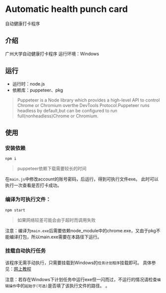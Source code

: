 # Automatic health punch card

自动健康打卡程序

## 介绍
广州大学自动健康打卡程序
运行环境：Windows

## 运行
- 运行时：node.js
- 依赖库：puppeteer、pkg

> Puppeteer is a Node library which provides a high-level API to control Chrome or Chromium overthe DevTools Protocol.Puppeteer runs headless by default,but can be configured to run full(nonheadless)Chrome or Chromium.

## 使用
### 安装依赖
```
npm i
```
> puppeteer依赖下载需要较长的时间

在`main.js`中修改account的账号密码，后运行，得到可执行文件exe。
此时可以执行一次查看是否打卡成功。

### 编译为可执行文件：
```
npm start
```

> 如果网络较差可能会由于超时而调用失败

注意：编译为`main.exe`后需要依赖node_module中的chrome.exe，又由于pkg不能编译打包，所以main.exe需要在本路径下运行。

### 挂载自动执行任务
该程序无需手动执行，只需要挂载到Windows的`任务计划程序`挂载即可。
具体参见：[网上教程](https://blog.csdn.net/wd2011063437/article/details/79168735)

注意：若存在Windows下计划任务中运行exe但一闪而过，不运行的情况请检查`编辑操作`中的`起始于(可选)`是否填了该执行文件的路径。
。
